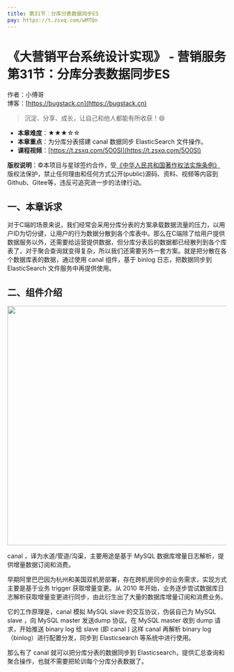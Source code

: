```yaml
---
title: 第31节：分库分表数据同步ES
pay: https://t.zsxq.com/wMTQn
---
```


# 《大营销平台系统设计实现》 - 营销服务 第31节：分库分表数据同步ES

作者：小傅哥
<br/>博客：[https://bugstack.cn](https://bugstack.cn)

>沉淀、分享、成长，让自己和他人都能有所收获！😄

- **本章难度**：★★★☆☆
- **本章重点**：为分库分表搭建 canal 数据同步 ElasticSearch 文件操作。
- **课程视频**：[https://t.zsxq.com/5O0SI](https://t.zsxq.com/5O0SI)

**版权说明**：©本项目与星球签约合作，受[《中华人民共和国著作权法实施条例》](http://www.gov.cn/zhengce/2020-12/26/content_5573623.htm) 版权法保护，禁止任何理由和任何方式公开(public)源码、资料、视频等内容到Github、Gitee等，违反可追究进一步的法律行动。

## 一、本章诉求

对于C端的场景来说，我们经常会采用分库分表的方案承载数据流量的压力，以用户ID为切分键，让用户的行为数据分散到各个库表中。那么在C端除了给用户提供数据服务以外，还需要给运营提供数据，但分库分表后的数据都已经散列到各个库表了，对于聚合查询就变得复杂，所以我们还需要另外一套方案。就是把分散在各个数据库表的数据，通过使用 canal 组件，基于 binlog 日志，把数据同步到 ElasticSearch 文件服务中再提供使用。

## 二、组件介绍

<div align="center">
    <img src="https://bugstack.cn/images/article/project/big-market/big-market-44-01.png" width="550px">
</div>

canal ，译为水道/管道/沟渠，主要用途是基于 MySQL 数据库增量日志解析，提供增量数据订阅和消费。

早期阿里巴巴因为杭州和美国双机房部署，存在跨机房同步的业务需求，实现方式主要是基于业务 trigger 获取增量变更。从 2010 年开始，业务逐步尝试数据库日志解析获取增量变更进行同步，由此衍生出了大量的数据库增量订阅和消费业务。

它的工作原理是，canal 模拟 MySQL slave 的交互协议，伪装自己为 MySQL slave ，向 MySQL master 发送dump 协议。在 MySQL master 收到 dump 请求，开始推送 binary log 给 slave (即 canal ) 这样 canal 再解析 binary log （binlog）进行配置分发，同步到 Elasticsearch 等系统中进行使用。

那么有了 canal 就可以把分库分表的数据同步到 Elasticsearch，提供汇总查询和聚合操作，也就不需要把轮训每个分库分表数据了。
